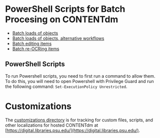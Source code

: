 # PowerShell Scripts for Batch Procesing on CONTENTdm

  * [Batch loads of objects](https://git.psu.edu/digipres/scripts/tree/master/contentdm/batchLoad)
  * [Batch loads of objects, alternative workflows](https://git.psu.edu/digipres/contentdm/tree/master/batchLoadMisc)
  * [Batch editing items](https://git.psu.edu/digipres/scripts/tree/master/contentdm/batchEdit)
  * [Batch re-OCRing items](https://git.psu.edu/digipres/contentdm/tree/master/batchReOCR)

## PowerShell Scripts
To run Powershell scripts, you need to first run a command to allow them. To do this, you will need to open Powershell with Privilege Guard and run the following command: `Set-ExecutionPolicy Unrestricted`.

# Customizations

The [customizations directory](https://git.psu.edu/digipres/contentdm/tree/master/customizations) is for tracking for custom files, scripts, and other localizations for hosted CONTENTdm at [https://digital.libraries.psu.edu/](https://digital.libraries.psu.edu/).